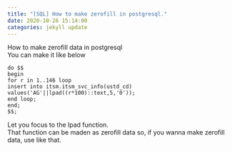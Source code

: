 ```yaml
---
title: "[SQL] How to make zerofill in postgresql."
date: 2020-10-26 15:14:00
categories: jekyll update
---
```

How to make zerofill data in postgresql<br>
You can make it like below
```
do $$
begin
for r in 1..146 loop
insert into itsm.itsm_svc_info(ustd_cd)
values('AG'||lpad((r*100)::text,5,'0'));
end loop;
end;
$$;
```
Let you focus to the lpad function.<br>
That function can be maden as zerofill data so, if you wanna make zerofill data, use like that.
